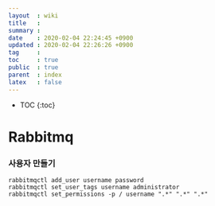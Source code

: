 ```yaml
---
layout  : wiki
title   : 
summary : 
date    : 2020-02-04 22:24:45 +0900
updated : 2020-02-04 22:26:26 +0900
tag     : 
toc     : true
public  : true
parent  : index
latex   : false
---
```

* TOC
{:toc}

# Rabbitmq

### 사용자 만들기

```
rabbitmqctl add_user username password
rabbitmqctl set_user_tags username administrator
rabbitmqctl set_permissions -p / username ".*" ".*" ".*"
```
